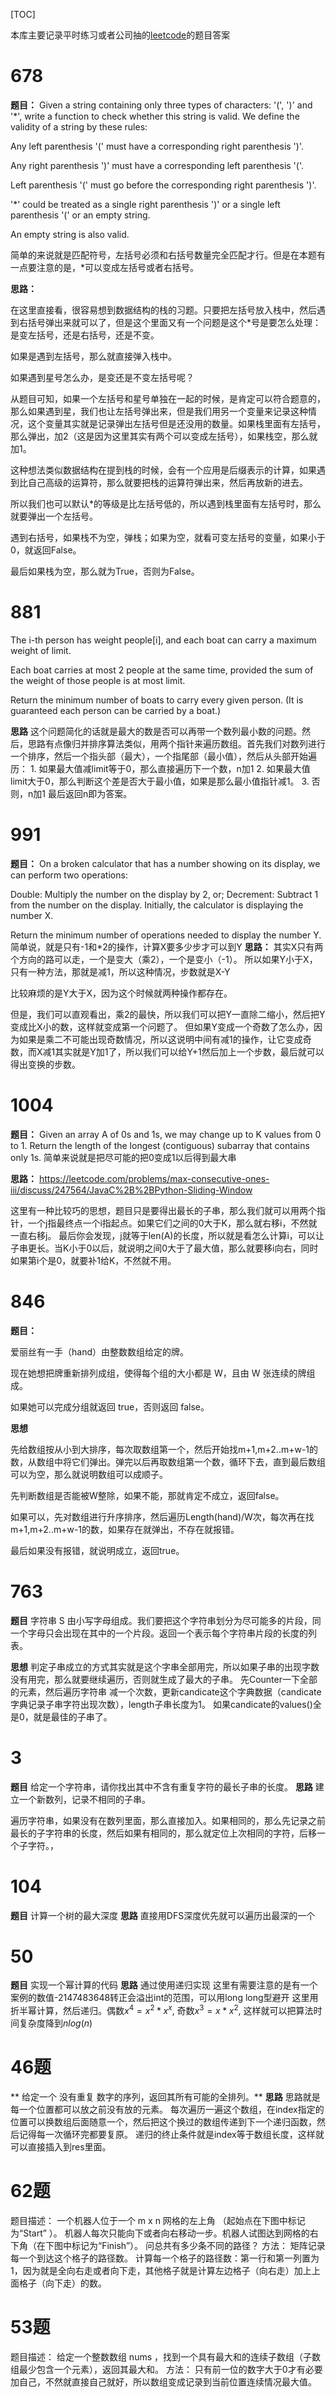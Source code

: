 [TOC]

本库主要记录平时练习或者公司抽的[leetcode](https://leetcode.com/)的题目答案

# 678
**题目：**
Given a string containing only three types of characters: '(', ')' and '*', write a function to check 
whether this string is valid. We define the validity of a string by these rules:

Any left parenthesis '(' must have a corresponding right parenthesis ')'.

Any right parenthesis ')' must have a corresponding left parenthesis '('.

Left parenthesis '(' must go before the corresponding right parenthesis ')'.

'*' could be treated as a single right parenthesis ')' or a single left parenthesis '(' or an empty string.

An empty string is also valid.

简单的来说就是匹配符号，左括号必须和右括号数量完全匹配才行。但是在本题有一点要注意的是，*可以变成左括号或者右括号。

**思路：**

在这里直接看，很容易想到数据结构的栈的习题。只要把左括号放入栈中，然后遇到右括号弹出来就可以了，但是这个里面又有一个问题是这个*号是要怎么处理：是变左括号，还是右括号，还是不变。

如果是遇到左括号，那么就直接弹入栈中。

如果遇到星号怎么办，是变还是不变左括号呢？

从题目可知，如果一个左括号和星号单独在一起的时候，是肯定可以符合题意的，那么如果遇到星，我们也让左括号弹出来，但是我们用另一个变量来记录这种情况，这个变量其实就是记录弹出左括号但是还没用的数量。如果栈里面有左括号，那么弹出，加2（这是因为这里其实有两个可以变成左括号），如果栈空，那么就加1。

这种想法类似数据结构在提到栈的时候，会有一个应用是后缀表示的计算，如果遇到比自己高级的运算符，那么就要把栈的运算符弹出来，然后再放新的进去。

所以我们也可以默认*的等级是比左括号低的，所以遇到栈里面有左括号时，那么就要弹出一个左括号。

遇到右括号，如果栈不为空，弹栈；如果为空，就看可变左括号的变量，如果小于0，就返回False。

最后如果栈为空，那么就为True，否则为False。
# 881
The i-th person has weight people[i], and each boat can carry a maximum weight of limit.

Each boat carries at most 2 people at the same time, provided the sum of the weight of those people is at most limit.

Return the minimum number of boats to carry every given person.  (It is guaranteed each person can be carried by a boat.)

**思路**
这个问题简化的话就是最大的数是否可以再带一个数列最小数的问题。然后，思路有点像归并排序算法类似，用两个指针来遍历数组。首先我们对数列进行一个排序，然后一个指头部（最大），一个指尾部（最小值），然后从头部开始遍历：
    1. 如果最大值减limit等于0，那么直接遍历下一个数，n加1
    2. 如果最大值limit大于0，那么判断这个差是否大于最小值，如果是那么最小值指针减1。
    3. 否则，n加1
最后返回n即为答案。

# 991
**题目：**
On a broken calculator that has a number showing on its display, we can perform two operations:

Double: Multiply the number on the display by 2, or;
Decrement: Subtract 1 from the number on the display.
Initially, the calculator is displaying the number X.

Return the minimum number of operations needed to display the number Y.
简单说，就是只有-1和*2的操作，计算X要多少步才可以到Y
**思路：**
其实X只有两个方向的路可以走，一个是变大（乘2），一个是变小（-1）。
所以如果Y小于X，只有一种方法，那就是减1，所以这种情况，步数就是X-Y

比较麻烦的是Y大于X，因为这个时候就两种操作都存在。

但是，我们可以直观看出，乘2的最快，所以我们可以把Y一直除二缩小，然后把Y变成比X小的数，这样就变成第一个问题了。
但如果Y变成一个奇数了怎么办，因为如果是乘二不可能出现奇数情况，所以这说明中间有减1的操作，让它变成奇数，而X减1其实就是Y加1了，所以我们可以给Y+1然后加上一个步数，最后就可以得出变换的步数。

# 1004
**题目：**
Given an array A of 0s and 1s, we may change up to K values from 0 to 1.
Return the length of the longest (contiguous) subarray that contains only 1s.
简单来说就是把尽可能的把0变成1以后得到最大串

**思路：**
https://leetcode.com/problems/max-consecutive-ones-iii/discuss/247564/JavaC%2B%2BPython-Sliding-Window

这里有一种比较巧的思想，题目只是要得出最长的子串，那么我们就可以用两个指针，一个j指最终点一个i指起点。如果它们之间的0大于K，那么就右移i，不然就一直右移j。
最后你会发现，j就等于len(A)的长度，所以就是看怎么计算i，可以让子串更长。当K小于0以后，就说明之间0大于了最大值，那么就要移i向右，同时如果第i个是0，就要补1给K，不然就不用。

# 846

**题目：**

爱丽丝有一手（hand）由整数数组给定的牌。 

现在她想把牌重新排列成组，使得每个组的大小都是 W，且由 W 张连续的牌组成。

如果她可以完成分组就返回 true，否则返回 false。

**思想**

先给数组按从小到大排序，每次取数组第一个，然后开始找m+1,m+2..m+w-1的数，从数组中将它们弹出。弹完以后再取数组第一个数，循环下去，直到最后数组可以为空，那么就说明数组可以成顺子。

先判断数组是否能被W整除，如果不能，那就肯定不成立，返回false。

如果可以，先对数组进行升序排序，然后遍历Length(hand)/W次，每次再在找m+1,m+2..m+w-1的数，如果存在就弹出，不存在就报错。

最后如果没有报错，就说明成立，返回true。

# 763
**题目**
字符串 S 由小写字母组成。我们要把这个字符串划分为尽可能多的片段，同一个字母只会出现在其中的一个片段。返回一个表示每个字符串片段的长度的列表。

**思想**
判定子串成立的方式其实就是这个字串全部用完，所以如果子串的出现字数没有用完，那么就要继续遍历，否则就生成了最大的子串。
先Counter一下全部的元素，然后遍历字符串
减一个次数，更新candicate这个字典数据（candicate字典记录子串字符出现次数），length子串长度为1。
如果candicate的values()全是0，就是最佳的子串了。

# 3
**题目**
给定一个字符串，请你找出其中不含有重复字符的最长子串的长度。
**思路**
建立一个新数列，记录不相同的子串。

遍历字符串，如果没有在数列里面，那么直接加入。如果相同的，那么先记录之前最长的子字符串的长度，然后如果有相同的，那么就定位上次相同的字符，后移一个子字符。，

# 104
**题目**
计算一个树的最大深度
**思路**
直接用DFS深度优先就可以遍历出最深的一个

# 50
**题目**
实现一个幂计算的代码
**思路**
通过使用递归实现
这里有需要注意的是有一个案例的数值-2147483648转正会溢出int的范围，可以用long long型避开
这里用折半幂计算，然后递归。偶数$x^{4} = x^{2} * x^{x}$, 奇数$x^{3} = x * x^{2}$, 这样就可以把算法时间复杂度降到$nlog(n)$

# 46题
** 给定一个 没有重复 数字的序列，返回其所有可能的全排列。**
**思路**
思路就是每一个位置都可以放之前没有放的元素。
每次遍历一遍这个数组，在index指定的位置可以换数组后面随意一个，然后把这个换过的数组传递到下一个递归函数，然后记得每一次循环完都要复原。
递归的终止条件就是index等于数组长度，这样就可以直接插入到res里面。

# 62题
题目描述：
一个机器人位于一个 m x n 网格的左上角 （起始点在下图中标记为“Start” ）。
机器人每次只能向下或者向右移动一步。机器人试图达到网格的右下角（在下图中标记为“Finish”）。
问总共有多少条不同的路径？
方法：
矩阵记录每一个到达这个格子的路径数。
计算每一个格子的路径数：第一行和第一列置为1，因为就是全向右走或者向下走，其他格子就是计算左边格子（向右走）加上上面格子（向下走）的数。

# 53题
题目描述：
给定一个整数数组 nums ，找到一个具有最大和的连续子数组（子数组最少包含一个元素），返回其最大和。
方法：
只有前一位的数字大于0才有必要加自己，不然就直接自己就好，所以数组变成记录到当前位置连续情况最大值。

